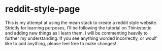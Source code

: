 # reddit-style-page
This is my attempt at using the mean stack to create a reddit style website. Strictly for learning purposes, I'll be following the tutorial on Thinkster.io and adding new things as I learn them.  I will be commenting heavily to further my understanding. If you see anything worded incorrectly, or woulf like to add anything, please feel free to make changes! 


